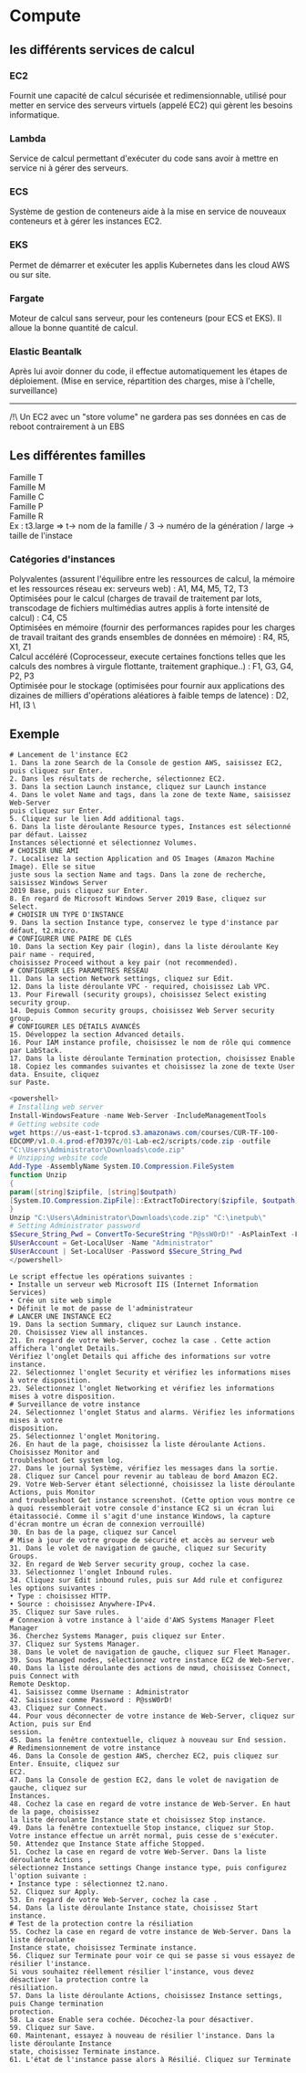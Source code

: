 # Compute
## les différents services de calcul
### EC2
Fournit une capacité de calcul sécurisée et redimensionnable, utilisé pour metter en service des serveurs virtuels (appelé EC2) qui gèrent les besoins informatique.
### Lambda
Service de calcul permettant d'exécuter du code sans avoir à mettre en service ni à gérer des serveurs. 
### ECS 
Système de gestion de conteneurs aide à la mise en service de nouveaux conteneurs et à gérer les instances EC2.
### EKS
Permet de démarrer et exécuter les applis Kubernetes dans les cloud AWS ou sur site.
### Fargate
Moteur de calcul sans serveur, pour les conteneurs (pour ECS et EKS). Il alloue la bonne quantité de calcul.
### Elastic Beantalk
Après lui avoir donner du code, il effectue automatiquement les étapes de déploiement. (Mise en service, répartition des charges, mise à l'chelle, surveillance)
______________________________________________________________________________________
/!\ Un EC2 avec un "store volume" ne gardera pas ses données en cas de reboot contrairement à un EBS
## Les différentes familles
Famille T \
Famille M \
Famille C \
Famille P \
Famille R \
Ex : t3.large => t-> nom de la famille / 3 -> numéro de la génération / large -> taille de l'instace
### Catégories d'instances
Polyvalentes (assurent l'équilibre entre les ressources de calcul, la mémoire et les ressources réseau ex: serveurs web) : A1, M4, M5, T2, T3 \
Optimisées pour le calcul (charges de travail de traitement par lots, transcodage de fichiers multimédias autres applis à forte intensité de calcul) : C4, C5 \
Optimisées en mémoire (fournir des performances rapides pour les charges de travail traitant des grands ensembles de données en mémoire) : R4, R5, X1, Z1 \
Calcul accéléré (Coprocesseur, execute certaines fonctions telles que les calculs des nombres à virgule flottante, traitement graphique..) : F1, G3, G4, P2, P3 \
Optimisée pour le stockage (optimisées pour fournir aux applications des dizaines de milliers d'opérations aléatiores à faible temps de latence) : D2, H1, I3 \


## Exemple
```
# Lancement de l'instance EC2
1. Dans la zone Search de la Console de gestion AWS, saisissez EC2, puis cliquez sur Enter.
2. Dans les résultats de recherche, sélectionnez EC2.
3. Dans la section Launch instance, cliquez sur Launch instance
4. Dans le volet Name and tags, dans la zone de texte Name, saisissez Web-Server
puis cliquez sur Enter.
5. Cliquez sur le lien Add additional tags.
6. Dans la liste déroulante Resource types, Instances est sélectionné par défaut. Laissez
Instances sélectionné et sélectionnez Volumes.
# CHOISIR UNE AMI
7. Localisez la section Application and OS Images (Amazon Machine Image). Elle se situe
juste sous la section Name and tags. Dans la zone de recherche, saisissez Windows Server
2019 Base, puis cliquez sur Enter.
8. En regard de Microsoft Windows Server 2019 Base, cliquez sur Select.
# CHOISIR UN TYPE D'INSTANCE
9. Dans la section Instance type, conservez le type d'instance par défaut, t2.micro.
# CONFIGURER UNE PAIRE DE CLÉS
10. Dans la section Key pair (login), dans la liste déroulante Key pair name - required,
choisissez Proceed without a key pair (not recommended).
# CONFIGURER LES PARAMÈTRES RÉSEAU
11. Dans la section Network settings, cliquez sur Edit.
12. Dans la liste déroulante VPC - required, choisissez Lab VPC.
13. Pour Firewall (security groups), choisissez Select existing security group.
14. Depuis Common security groups, choisissez Web Server security group.
# CONFIGURER LES DÉTAILS AVANCÉS
15. Développez la section Advanced details.
16. Pour IAM instance profile, choisissez le nom de rôle qui commence par LabStack.
17. Dans la liste déroulante Termination protection, choisissez Enable
18. Copiez les commandes suivantes et choisissez la zone de texte User data. Ensuite, cliquez
sur Paste.
```
```powershell
<powershell>
# Installing web server
Install-WindowsFeature -name Web-Server -IncludeManagementTools
# Getting website code
wget https://us-east-1-tcprod.s3.amazonaws.com/courses/CUR-TF-100-
EDCOMP/v1.0.4.prod-ef70397c/01-Lab-ec2/scripts/code.zip -outfile
"C:\Users\Administrator\Downloads\code.zip"
# Unzipping website code
Add-Type -AssemblyName System.IO.Compression.FileSystem
function Unzip
{
param([string]$zipfile, [string]$outpath)
[System.IO.Compression.ZipFile]::ExtractToDirectory($zipfile, $outpath)
}
Unzip "C:\Users\Administrator\Downloads\code.zip" "C:\inetpub\"
# Setting Administrator password
$Secure_String_Pwd = ConvertTo-SecureString "P@ssW0rD!" -AsPlainText -Force
$UserAccount = Get-LocalUser -Name "Administrator"
$UserAccount | Set-LocalUser -Password $Secure_String_Pwd
</powershell>
```
```
Le script effectue les opérations suivantes :
• Installe un serveur web Microsoft IIS (Internet Information Services)
• Crée un site web simple
• Définit le mot de passe de l'administrateur
# LANCER UNE INSTANCE EC2
19. Dans la section Summary, cliquez sur Launch instance.
20. Choisissez View all instances.
21. En regard de votre Web-Server, cochez la case . Cette action affichera l'onglet Details.
Vérifiez l'onglet Details qui affiche des informations sur votre instance.
22. Sélectionnez l'onglet Security et vérifiez les informations mises à votre disposition.
23. Sélectionnez l'onglet Networking et vérifiez les informations mises à votre disposition.
# Surveillance de votre instance
24. Sélectionnez l'onglet Status and alarms. Vérifiez les informations mises à votre
disposition.
25. Sélectionnez l'onglet Monitoring.
26. En haut de la page, choisissez la liste déroulante Actions. Choisissez Monitor and
troubleshoot Get system log.
27. Dans le journal Système, vérifiez les messages dans la sortie.
28. Cliquez sur Cancel pour revenir au tableau de bord Amazon EC2.
29. Votre Web-Server étant sélectionné, choisissez la liste déroulante Actions, puis Monitor
and troubleshoot Get instance screenshot. (Cette option vous montre ce à quoi ressemblerait votre console d'instance EC2 si un écran lui étaitassocié. Comme il s'agit d'une instance Windows, la capture d'écran montre un écran de connexion verrouillé)
30. En bas de la page, cliquez sur Cancel
# Mise à jour de votre groupe de sécurité et accès au serveur web
31. Dans le volet de navigation de gauche, cliquez sur Security Groups.
32. En regard de Web Server security group, cochez la case.
33. Sélectionnez l'onglet Inbound rules.
34. Cliquez sur Edit inbound rules, puis sur Add rule et configurez les options suivantes :
• Type : choisissez HTTP.
• Source : choisissez Anywhere-IPv4.
35. Cliquez sur Save rules.
# Connexion à votre instance à l'aide d'AWS Systems Manager Fleet Manager
36. Cherchez Systems Manager, puis cliquez sur Enter.
37. Cliquez sur Systems Manager.
38. Dans le volet de navigation de gauche, cliquez sur Fleet Manager.
39. Sous Managed nodes, sélectionnez votre instance EC2 de Web-Server.
40. Dans la liste déroulante des actions de nœud, choisissez Connect, puis Connect with
Remote Desktop.
41. Saisissez comme Username : Administrator
42. Saisissez comme Password : P@ssW0rD!
43. Cliquez sur Connect.
44. Pour vous déconnecter de votre instance de Web-Server, cliquez sur Action, puis sur End
session.
45. Dans la fenêtre contextuelle, cliquez à nouveau sur End session.
# Redimensionnement de votre instance
46. Dans la Console de gestion AWS, cherchez EC2, puis cliquez sur Enter. Ensuite, cliquez sur
EC2.
47. Dans la Console de gestion EC2, dans le volet de navigation de gauche, cliquez sur
Instances.
48. Cochez la case en regard de votre instance de Web-Server. En haut de la page, choisissez
la liste déroulante Instance state et choisissez Stop instance.
49. Dans la fenêtre contextuelle Stop instance, cliquez sur Stop.
Votre instance effectue un arrêt normal, puis cesse de s'exécuter.
50. Attendez que Instance State affiche Stopped.
51. Cochez la case en regard de votre Web-Server. Dans la liste déroulante Actions ,
sélectionnez Instance settings Change instance type, puis configurez l'option suivante :
• Instance type : sélectionnez t2.nano.
52. Cliquez sur Apply.
53. En regard de votre Web-Server, cochez la case .
54. Dans la liste déroulante Instance state, choisissez Start instance.
# Test de la protection contre la résiliation
55. Cochez la case en regard de votre instance de Web-Server. Dans la liste déroulante
Instance state, choisissez Terminate instance.
56. Cliquez sur Terminate pour voir ce qui se passe si vous essayez de résilier l'instance.
Si vous souhaitez réellement résilier l'instance, vous devez désactiver la protection contre la
résiliation.
57. Dans la liste déroulante Actions, choisissez Instance settings, puis Change termination
protection.
58. La case Enable sera cochée. Décochez-la pour désactiver.
59. Cliquez sur Save.
60. Maintenant, essayez à nouveau de résilier l'instance. Dans la liste déroulante Instance
state, choisissez Terminate instance.
61. L'état de l'instance passe alors à Résilié. Cliquez sur Terminate
```
